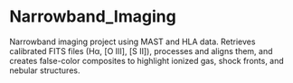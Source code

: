 # Narrowband_Imaging
Narrowband imaging project using MAST and HLA data. Retrieves calibrated FITS files (Hα, [O III], [S II]), processes and aligns them, and creates false-color composites to highlight ionized gas, shock fronts, and nebular structures.
